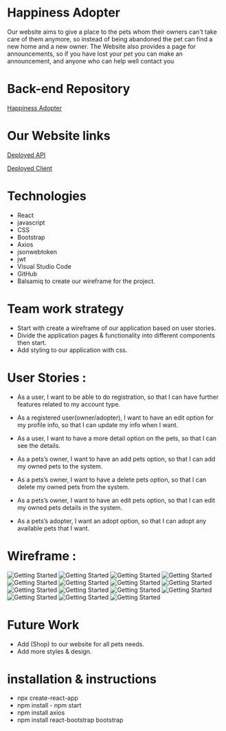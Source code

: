 
# Happiness Adopter
Our website aims to give a place to the pets whom their owners can't take care of them anymore, so instead of being abandoned the pet can find a new home and a new owner. The Website also provides a page for announcements, so if you have lost your pet you can make an announcement, and anyone who can help well contact you
# Back-end Repository
[Happiness Adopter](https://github.com/NoraGlows/BackEnd-happinessadopter.git)

# Our Website links
[Deployed API](http://happinessadopter-env.eba-up79mz9d.us-east-2.elasticbeanstalk.com/)

[Deployed Client]()



# Technologies
 - React
 - javascript
 - CSS
 - Bootstrap
 - Axios
 - jsonwebtoken
 - jwt
 - Visual Studio Code
 - GitHub
 - Balsamiq to create our wireframe for the project.



# Team work strategy
- Start with create a wireframe of our application based on user stories.
- Divide the application pages & functionality into different components then start.
- Add styling to our application with css.

 # User Stories :
- As a user, I want to be able to do registration, so that I can have further features related to my account type.

- As a registered user(owner/adopter), I want to have an edit option for my profile info, so that I can update my info when I want.


- As a user, I want to have a more detail option on the pets, so that I can see the details.

- As a pets’s owner, I want to have an add pets option, so that I can add my owned pets to the system.

- As a pets’s owner, I want to have a delete pets option, so that I can delete my owned pets from the system.

- As a pets’s owner, I want to have an edit pets option, so that I can edit my owned pets details in the system.

- As a pets’s adopter, I want an adopt option, so that I can adopt any available pets that I want.

# Wireframe :
![Getting Started](./src/Assets/1.png)
![Getting Started](./src/Assets/2.png)
![Getting Started](./src/Assets/3.png)
![Getting Started](./src/Assets/4.png)
![Getting Started](./src/Assets/5.png)
![Getting Started](./src/Assets/6.png)
![Getting Started](./src/Assets/7.png)
![Getting Started](./src/Assets/8.png)
![Getting Started](.src/Assets/9.png)
![Getting Started](./src/Assets/10.png)
![Getting Started](./src/Assets/11.png)
![Getting Started](./src/Assets/12.png)
![Getting Started](./src/Assets/13.png)
![Getting Started](./src/Assets/14.png)
![Getting Started](./src/Assets/15.png)



# Future Work
- Add (Shop) to our website for all pets needs.
- Add more styles & design.

# installation & instructions
- npx create-react-app
- npm install - npm start
- npm install axios
- npm install react-bootstrap bootstrap

